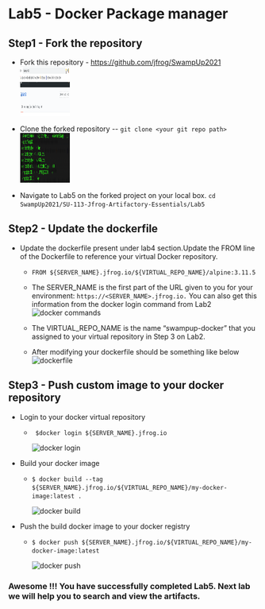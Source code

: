 # Lab5 - Docker Package manager

## Step1 - Fork the repository
- Fork this repository - https://github.com/jfrog/SwampUp2021
  <img src="/SU-113-Jfrog-Artifactory-Essentials/Lab5/images/fork-repo.png" alt="Fork repo" style="height: 100px; width:100px;"/>

- Clone the forked repository
    -- ```git clone <your git repo path>```  
    <img src="/SU-113-Jfrog-Artifactory-Essentials/Lab5/images/git-clone.png" alt="git clone" style="height: 100px; width:100px;"/>

- Navigate to Lab5 on the forked project on your local box.
  ```cd SwampUp2021/SU-113-Jfrog-Artifactory-Essentials/Lab5```


## Step2 - Update the dockerfile  

- Update the dockerfile present under lab4 section.Update the FROM line of the Dockerfile to reference your virtual Docker repository.
    - ```FROM ${SERVER_NAME}.jfrog.io/${VIRTUAL_REPO_NAME}/alpine:3.11.5```
      
    - The SERVER_NAME is the first part of the URL given to you for your environment: ```https://<SERVER_NAME>.jfrog.io.``` You can also get this information from the docker login command from Lab2
      <img src="/SU-113-Jfrog-Artifactory-Essentials/Lab5/images/docker-commands.png" alt="docker commands" style="height: 100px; width:100px;"/>

    - The VIRTUAL_REPO_NAME is the name “swampup-docker” that you assigned to your virtual repository in Step 3 on Lab2.
    - After modifying your dockerfile should be something like below
      <img src="/SU-113-Jfrog-Artifactory-Essentials/Lab5/images/modified-dockerfile.png" alt="dockerfile" style="height: 100px; width:100px;"/>
    
## Step3 - Push custom image to your docker repository

- Login to your docker virtual repository
    - ``` $docker login ${SERVER_NAME}.jfrog.io```
      
      <img src="/SU-113-Jfrog-Artifactory-Essentials/Lab5/images/docker-login.png" alt="docker login" style="height: 100px; width:100px;"/>
      
- Build your docker image
    - ```$ docker build --tag ${SERVER_NAME}.jfrog.io/${VIRTUAL_REPO_NAME}/my-docker-image:latest . ```
      
      <img src="/SU-113-Jfrog-Artifactory-Essentials/Lab5/images/docker-build.png" alt="docker build" style="height: 100px; width:100px;"/>
      
- Push the build docker image to your docker registry
    - ``` $ docker push ${SERVER_NAME}.jfrog.io/${VIRTUAL_REPO_NAME}/my-docker-image:latest ```
      
      <img src="/SU-113-Jfrog-Artifactory-Essentials/Lab5/images/docker-push.png" alt="docker push" style="height: 100px; width:100px;"/>

### Awesome !!! You have successfully completed Lab5. Next lab we will help you to search and view the artifacts.

    
      